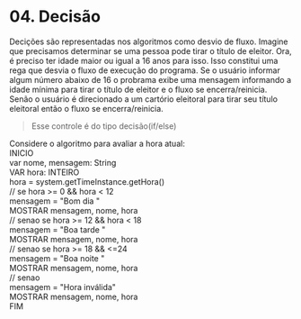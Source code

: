 # 04. Decisão

Decições são representadas nos algoritmos como desvio de fluxo.
Imagine que precisamos determinar se uma pessoa pode tirar o título de eleitor.
Ora, é preciso ter idade maior ou igual a 16 anos para isso.
Isso constitui uma rega que desvia o fluxo de execução do programa.
Se o usuário informar algum número abaixo de 16 o probrama exibe uma mensagem
informando a idade mínima para tirar o título de eleitor e o fluxo se encerra/reinicia.
Senão o usuário é direcionado a um cartório eleitoral para tirar seu título eleitoral 
então o fluxo se encerra/reinicia.
> Esse controle é do tipo decisão(if/else)

Considere o algoritmo para avaliar a hora atual:<br>
INICIO<br>
  var nome, mensagem: String<br>
  VAR hora: INTEIRO<br>
  hora = system.getTimeInstance.getHora()<br>
  // se hora >= 0 && hora < 12 <br>
  mensagem = "Bom dia "<br>
  MOSTRAR mensagem, nome, hora<br>
  // senao se hora >= 12 && hora < 18<br>
  mensagem = "Boa tarde "<br>
  MOSTRAR mensagem, nome, hora<br>
  // senao se hora >= 18 && <=24<br>
  mensagem = "Boa noite "<br>
  MOSTRAR mensagem, nome, hora<br>
  // senao<br>
  mensagem = "Hora inválida"<br>
  MOSTRAR mensagem, nome, hora<br>
FIM
